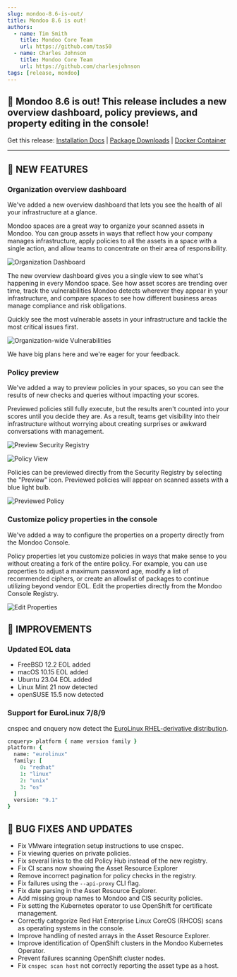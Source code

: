 ```yaml
---
slug: mondoo-8.6-is-out/
title: Mondoo 8.6 is out!
authors:
  - name: Tim Smith
    title: Mondoo Core Team
    url: https://github.com/tas50
  - name: Charles Johnson
    title: Mondoo Core Team
    url: https://github.com/charlesjohnson
tags: [release, mondoo]
---
```


## 🥳 Mondoo 8.6 is out! This release includes a new overview dashboard, policy previews, and property editing in the console!

Get this release: [Installation Docs](/cnspec/) | [Package Downloads](https://releases.mondoo.com/cnspec/) | [Docker Container](https://hub.docker.com/r/mondoo/cnspec)

---

## 🎉 NEW FEATURES

### Organization overview dashboard

We've added a new overview dashboard that lets you see the health of all your infrastructure at a glance.

Mondoo spaces are a great way to organize your scanned assets in Mondoo. You can group assets in ways that reflect how your company manages infrastructure, apply policies to all the assets in a space with a single action, and allow teams to concentrate on their area of responsibility.

![Organization Dashboard](/img/releases/2023-04-18-mondoo-8.6-is-out/org_dashboard.png)

The new overview dashboard gives you a single view to see what's happening in every Mondoo space. See how asset scores are trending over time, track the vulnerabilities Mondoo detects wherever they appear in your infrastructure, and compare spaces to see how different business areas manage compliance and risk obligations.

Quickly see the most vulnerable assets in your infrastructure and tackle the most critical issues first.

![Organization-wide Vulnerabilities](/img/releases/2023-04-18-mondoo-8.6-is-out/overview_vulnerabilities_modal.png)

We have big plans here and we're eager for your feedback.

### Policy preview

We've added a way to preview policies in your spaces, so you can see the results of new checks and queries without impacting your scores.

Previewed policies still fully execute, but the results aren't counted into your scores until you decide they are. As a result, teams get visibility into their infrastructure without worrying about creating surprises or awkward conversations with management.

![Preview Security Registry](/img/releases/2023-04-18-mondoo-8.6-is-out/registry_with_preview.png)

![Policy View](/img/releases/2023-04-18-mondoo-8.6-is-out/policy_with_preview.png)

Policies can be previewed directly from the Security Registry by selecting the "Preview" icon. Previewed policies will appear on scanned assets with a blue light bulb.

![Previewed Policy](/img/releases/2023-04-18-mondoo-8.6-is-out/previewed_policy.png)

### Customize policy properties in the console

We've added a way to configure the properties on a property directly from the Mondoo Console.

Policy properties let you customize policies in ways that make sense to you without creating a fork of the entire policy. For example, you can use properties to adjust a maximum password age, modify a list of recommended ciphers, or create an allowlist of packages to continue utilizing beyond vendor EOL. Edit the properties directly from the Mondoo Console Registry.

![Edit Properties](/img/releases/2023-04-18-mondoo-8.6-is-out/properties_edit.png)

## 🧹 IMPROVEMENTS

### Updated EOL data

- FreeBSD 12.2 EOL added
- macOS 10.15 EOL added
- Ubuntu 23.04 EOL added
- Linux Mint 21 now detected
- openSUSE 15.5 now detected

### Support for EuroLinux 7/8/9

<!-- markdown-link-check-disable -->

cnspec and cnquery now detect the [EuroLinux RHEL-derivative distribution](https://en.euro-linux.com/eurolinux/what-is/).

<!-- markdown-link-check-enable -->

```coffee
cnquery> platform { name version family }
platform: {
  name: "eurolinux"
  family: [
    0: "redhat"
    1: "linux"
    2: "unix"
    3: "os"
  ]
  version: "9.1"
}
```

## 🐛 BUG FIXES AND UPDATES

- Fix VMware integration setup instructions to use cnspec.
- Fix viewing queries on private policies.
- Fix several links to the old Policy Hub instead of the new registry.
- Fix CI scans now showing the Asset Resource Explorer
- Remove incorrect pagination for policy checks in the registry.
- Fix failures using the `--api-proxy` CLI flag.
- Fix date parsing in the Asset Resource Explorer.
- Add missing group names to Mondoo and CIS security policies.
- Fix setting the Kubernetes operator to use OpenShift for certificate management.
- Correctly categorize Red Hat Enterprise Linux CoreOS (RHCOS) scans as operating systems in the console.
- Improve handling of nested arrays in the Asset Resource Explorer.
- Improve identification of OpenShift clusters in the Mondoo Kubernetes Operator.
- Prevent failures scanning OpenShift cluster nodes.
- Fix `cnspec scan host` not correctly reporting the asset type as a host.
